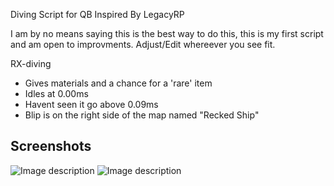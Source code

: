 
Diving Script for QB Inspired By LegacyRP

I am by no means saying this is the best way to do this, this is my first script and am open to improvments.
Adjust/Edit whereever you see fit.


RX-diving
* Gives materials and a chance for a 'rare' item
* Idles at 0.00ms
* Havent seen it go above 0.09ms
* Blip is on the right side of the map named "Recked Ship"


## Screenshots
![Image description](https://i.imgur.com/lRynD9p.png)
![Image description](https://i.imgur.com/azc7ww4.png)
